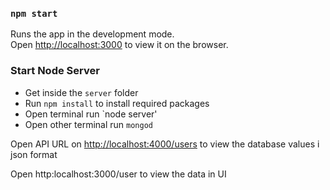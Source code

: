 

### `npm start`

Runs the app in the development mode.<br>
Open [http://localhost:3000](http://localhost:3000) to view it on the browser.


### Start Node Server

- Get inside the `server` folder
- Run `npm install` to install required packages 
- Open terminal run `node server'
- Open other terminal run `mongod`

Open API URL on [http://localhost:4000/users](http://localhost:4000/users) to view the database values i json format

Open http:localhost:3000/user to view the data in UI
